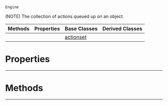  `Engine`

(NOTE) The collection of actions queued up on an object.

|Methods|Properties|Base Classes|Derived Classes|
|---|---|---|---|
| | |[actionset](https://github.com/PlasmaEngine/PlasmaDocs/tree/master/docs/C%2B%2B/code_reference/class_reference/actionset.markdown)| |


 #  Properties


---  
 #  Methods


---  
 

 